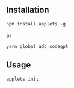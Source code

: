 

## Installation

```
npm install applets -g
```

or

```
yarn global add codegpt
```

## Usage

```
applets init
```